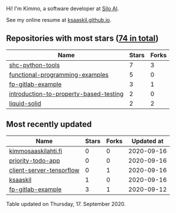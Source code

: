 Hi! I'm Kimmo, a software developer at [Silo AI](https://silo.ai/).

See my online resume at [ksaaskil.github.io](https://ksaaskil.github.io).

<!-- repositories starts -->

## Repositories with most stars ([74 in total](https://github.com/ksaaskil?tab=repositories))
| Name        | Stars           | Forks  |
| ------------- |-------------| -----|
|[shc-python-tools](https://github.com/ksaaskil/shc-python-tools)|7|3
|[functional-programming-examples](https://github.com/ksaaskil/functional-programming-examples)|5|0
|[fp-gitlab-example](https://github.com/ksaaskil/fp-gitlab-example)|3|1
|[introduction-to-property-based-testing](https://github.com/ksaaskil/introduction-to-property-based-testing)|2|0
|[liquid-solid](https://github.com/ksaaskil/liquid-solid)|2|2

<!-- repositories ends -->
<!-- recent_repositories starts -->

## Most recently updated
| Name        | Stars           | Forks  | Updated at
| ------------- |-------------| -----|-----|
|[kimmosaaskilahti.fi](https://github.com/ksaaskil/kimmosaaskilahti.fi)|0|0|2020-09-16
|[priority-todo-app](https://github.com/ksaaskil/priority-todo-app)|0|0|2020-09-16
|[client-server-tensorflow](https://github.com/ksaaskil/client-server-tensorflow)|0|1|2020-09-16
|[ksaaskil](https://github.com/ksaaskil/ksaaskil)|1|0|2020-09-16
|[fp-gitlab-example](https://github.com/ksaaskil/fp-gitlab-example)|3|1|2020-09-12

<!-- recent_repositories ends -->
<!-- updated_at starts -->
Table updated on Thursday, 17. September 2020.
<!-- updated_at ends -->
